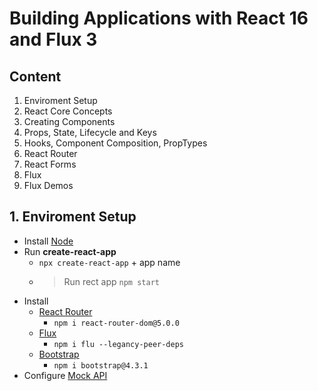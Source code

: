 # Building Applications with React 16 and Flux 3

## Content
1. Enviroment Setup
2. React Core Concepts
3. Creating Components
4. Props, State, Lifecycle and Keys
5. Hooks, Component Composition, PropTypes
6. React Router
7. React Forms
8. Flux
9. Flux Demos

## 1. Enviroment Setup
- Install [Node](https://nodejs.org/es/)
- Run **create-react-app**
  - `npx create-react-app` + app name
  - >Run rect app `npm start`
- Install
  - [React Router](https://v5.reactrouter.com/web/guides/quick-start)
    - `npm i react-router-dom@5.0.0`
  - [Flux](https://facebook.github.io/flux/)
    - `npm i flu --legancy-peer-deps`
  - [Bootstrap](https://getbootstrap.com/docs/5.2/getting-started/introduction/)
    - `npm i bootstrap@4.3.1`
- Configure [Mock API](https://mockapi.io)

